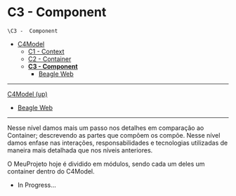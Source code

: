 # C3 -  Component

`\C3 -  Component`

* [C4Model](/docs/README.md)
  * [C1 -  Context](/docs/C1%20-%20%20Context/README.md)
  * [C2 - Container](/docs/C2%20-%20Container/README.md)
  * [**C3 -  Component**](/docs/C3%20-%20%20Component/README.md)
    * [Beagle Web](/docs/C3%20-%20%20Component/Beagle%20Web/README.md)

---

[C4Model (up)](/docs/README.md)

- [Beagle Web](/docs/C3%20-%20%20Component/Beagle%20Web/README.md)

---

Nesse nível damos mais um passo nos detalhes em comparação ao Container; descrevendo as partes que compõem os compõe. Nesse nível damos enfase nas interações, responsabilidades e tecnologias utilizadas de maneira mais detalhada que nos níveis anteriores. 

O MeuProjeto hoje é dividido em módulos, sendo cada um deles um container dentro do C4Model.

- In Progress...